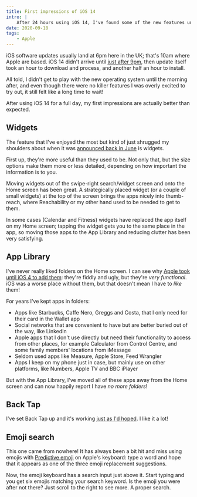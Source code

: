 ```yaml
---
title: First impressions of iOS 14
intro: |
    After 24 hours using iOS 14, I've found some of the new features unexpectedly useful. Here are my first impressions.
date: 2020-09-18
tags:
    - Apple
---
```


iOS software updates usually land at 6pm here in the UK; that's 10am where Apple are based. iOS 14 didn't arrive until [just after 9pm](https://twitter.com/tempertemper/status/1306323655538995203?s=21), then update itself took an hour to download and process, and another half an hour to install.

All told, I didn't get to play with the new operating system until the morning after, and even though there were no killer features I was overly excited to try out, it still felt like a long time to wait!

After using iOS 14 for a full day, my first impressions are actually better than expected.


## Widgets

The feature that I've enjoyed the most but kind of just shrugged my shoulders about when it was [announced back in June](http://localhost:3000/blog/wwdc-2020-roundup#ios-14) is widgets.

First up, they're more useful than they used to be. Not only that, but the size options make them more or less detailed, depending on how important the information is to you.

Moving widgets out of the swipe-right search/widget screen and onto the Home screen has been great. A strategically placed widget (or a couple of small widgets) at the top of the screen brings the apps nicely into thumb-reach, where Reachability or my other hand used to be needed to get to them.

In some cases (Calendar and Fitness) widgets have replaced the app itself on my Home screen; tapping the widget gets you to the same place in the app, so moving those apps to the App Library and reducing clutter has been very satisfying.


## App Library

I've never really liked folders on the Home screen. I can see why [Apple took until iOS 4 to add them](https://www.macworld.com/article/1152168/ios4folders.html): they're fiddly and ugly, but they're *very functional*. iOS was a worse place without them, but that doesn't mean I have to *like* them!

For years I've kept apps in folders:

- Apps like Starbucks, Caffe Nero, Greggs and Costa, that I only need for their card in the Wallet app
- Social networks that are convenient to have but are better buried out of the way, like LinkedIn
- Apple apps that I don't use directly but need their functionality to access from other places, for example Calculator from Control Centre, and some family members' locations from iMessage
- Seldom used apps like Measure, Apple Store, Feed Wrangler
- Apps I keep on my phone just in case, but mainly use on other platforms, like Numbers, Apple TV and BBC iPlayer

But with the App Library, I've moved all of these apps away from the Home screen and can now happily report I have *no more folders*!


## Back Tap

I've set Back Tap up and it's working [just as I'd hoped](https://www.tempertemper.net/blog/ios-14s-back-tap-a-better-way-to-access-control-centre). I like it a lot!


## Emoji search

This one came from nowhere! It has always been a bit hit and miss using emojis with [Predictive emoji](https://support.apple.com/en-gb/HT202332) on Apple's keyboard: type a word and hope that it appears as one of the three emoji replacement suggestions.

Now, the emoji keyboard has a search input just above it. Start typing and you get six emojis matching your search keyword. Is the emoji you were after not there? Just scroll to the right to see more. A proper search.
